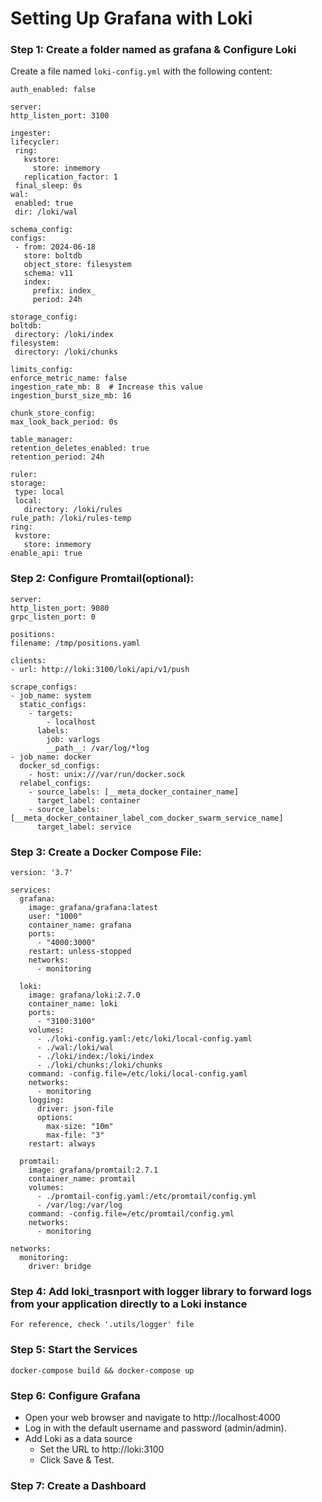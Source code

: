 # Setting Up Grafana with Loki

### Step 1: Create a folder named as grafana & Configure Loki

  Create a file named `loki-config.yml` with the following content:
   ```
auth_enabled: false

server:
  http_listen_port: 3100

ingester:
  lifecycler:
    ring:
      kvstore:
        store: inmemory
      replication_factor: 1
    final_sleep: 0s
  wal:
    enabled: true
    dir: /loki/wal

schema_config:
  configs:
    - from: 2024-06-18
      store: boltdb
      object_store: filesystem
      schema: v11
      index:
        prefix: index_
        period: 24h

storage_config:
  boltdb:
    directory: /loki/index
  filesystem:
    directory: /loki/chunks

limits_config:
  enforce_metric_name: false
  ingestion_rate_mb: 8  # Increase this value
  ingestion_burst_size_mb: 16

chunk_store_config:
  max_look_back_period: 0s

table_manager:
  retention_deletes_enabled: true
  retention_period: 24h

ruler:
  storage:
    type: local
    local:
      directory: /loki/rules
  rule_path: /loki/rules-temp
  ring:
    kvstore:
      store: inmemory
  enable_api: true
   ```
### Step 2: Configure Promtail(optional): 
  ```
server:
  http_listen_port: 9080
  grpc_listen_port: 0

positions:
  filename: /tmp/positions.yaml

clients:
  - url: http://loki:3100/loki/api/v1/push

scrape_configs:
  - job_name: system
    static_configs:
      - targets:
          - localhost
        labels:
          job: varlogs
          __path__: /var/log/*log
  - job_name: docker
    docker_sd_configs:
      - host: unix:///var/run/docker.sock
    relabel_configs:
      - source_labels: [__meta_docker_container_name]
        target_label: container
      - source_labels: [__meta_docker_container_label_com_docker_swarm_service_name]
        target_label: service
  ``` 
  ### Step 3: Create a Docker Compose File:
```
version: '3.7'

services:
  grafana:
    image: grafana/grafana:latest
    user: "1000"
    container_name: grafana
    ports:
      - "4000:3000"
    restart: unless-stopped
    networks:
      - monitoring

  loki:
    image: grafana/loki:2.7.0
    container_name: loki
    ports:
      - "3100:3100"
    volumes:
      - ./loki-config.yaml:/etc/loki/local-config.yaml
      - ./wal:/loki/wal
      - ./loki/index:/loki/index
      - ./loki/chunks:/loki/chunks
    command: -config.file=/etc/loki/local-config.yaml
    networks:
      - monitoring
    logging:
      driver: json-file
      options:
        max-size: "10m"
        max-file: "3"
    restart: always

  promtail:
    image: grafana/promtail:2.7.1
    container_name: promtail
    volumes:
      - ./promtail-config.yaml:/etc/promtail/config.yml
      - /var/log:/var/log
    command: -config.file=/etc/promtail/config.yml
    networks:
      - monitoring

networks:
  monitoring:
    driver: bridge
  ```

  ### Step 4: Add loki_trasnport with logger library to forward logs from your application directly to a Loki instance
  ```
  For reference, check '.utils/logger' file
  ```  
 ### Step 5: Start the Services 
  ``` docker-compose build && docker-compose up ```
### Step 6: Configure Grafana
- Open your web browser and navigate to http://localhost:4000
- Log in with the default username and password (admin/admin).
- Add Loki as a data source
  - Set the URL to http://loki:3100
  - Click Save & Test.
### Step 7: Create a Dashboard  


